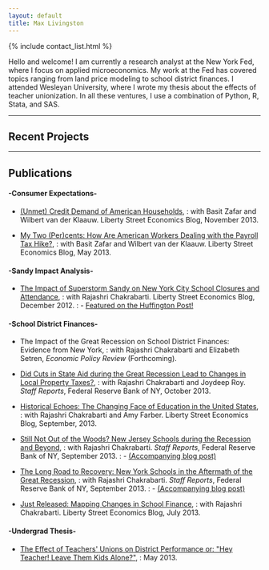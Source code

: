 ```yaml
---
layout: default
title: Max Livingston
---
```


{% include contact_list.html %}

Hello and welcome! I am currently a research analyst at the New York Fed, where I focus on applied microeconomics. My work at the Fed has covered topics ranging from land price modeling to school district finances. I attended Wesleyan University, where I wrote my thesis about the effects of teacher unionization. In all these ventures, I use a combination of Python, R, Stata, and SAS.

---
	
## Recent Projects 


---

## Publications


#### -Consumer Expectations-
* [(Unmet) Credit Demand of American Households](http://libertystreeteconomics.newyorkfed.org/2013/11/unmet-credit-demand-of-american-households.html),
: with Basit Zafar and Wilbert van der Klaauw. Liberty Street Economics Blog, November 2013.

* [My Two (Per)cents: How Are American Workers Dealing with the Payroll Tax Hike?](http://libertystreeteconomics.newyorkfed.org/2013/05/my-two-percents-how-are-american-workers-dealing-with-the-payroll-tax-hike.html), 
: with Basit Zafar and Wilbert van der Klaauw. Liberty Street Economics Blog, May 2013.

#### -Sandy Impact Analysis-
* [The Impact of Superstorm Sandy on New York City School Closures and Attendance](http://libertystreeteconomics.newyorkfed.org/2012/12/the-impact-of-superstorm-sandy-on-new-york-city-school-closures-and-attendance.html), 
: with Rajashri Chakrabarti. Liberty Street Economics Blog, December 2012.
: - [Featured on the Huffington Post!](http://www.huffingtonpost.com/rajashri-chakrabarti/hurricane-sandy-school-days_b_2360754.html)

#### -School District Finances-
* The Impact of the Great Recession on School District Finances: Evidence from New York,
: with Rajashri Chakrabarti and Elizabeth Setren, *Economic Policy Review* (Forthcoming).

* [Did Cuts in State Aid during the Great Recession Lead to Changes in Local Property Taxes?](http://www.newyorkfed.org/research/staff_reports/sr643.pdf),
: with Rajashri Chakrabarti and Joydeep Roy. *Staff Reports*, Federal Reserve Bank of NY, October 2013.

* [Historical Echoes: The Changing Face of Education in the United States](http://libertystreeteconomics.newyorkfed.org/2013/09/historical-echoes-the-changing-face-of-education-in-the-united-states.html),
: with Rajashri Chakrabarti and Amy Farber. Liberty Street Economics Blog, September, 2013.

* [Still Not Out of the Woods? New Jersey Schools during the Recession and Beyond](http://www.newyorkfed.org/research/staff_reports/sr632.pdf),
: with Rajashri Chakrabarti. *Staff Reports*, Federal Reserve Bank of NY, September 2013.
: - [(Accompanying blog post)](http://libertystreeteconomics.newyorkfed.org/2013/09/catching-up-or-falling-behind-new-jersey-schools-in-the-aftermath-of-the-great-recession.html) 

* [The Long Road to Recovery: New York Schools in the Aftermath of the Great Recession](http://www.newyorkfed.org/research/staff_reports/sr631.pdf),
: with Rajashri Chakrabarti. *Staff Reports*, Federal Reserve Bank of NY, September 2013.
: - [(Accompanying blog post)](http://libertystreeteconomics.newyorkfed.org/2013/09/waiting-for-recovery-new-york-schools-and-the-aftermath-of-the-great-recession.html)

* [Just Released: Mapping Changes in School Finance](http://libertystreeteconomics.newyorkfed.org/2013/07/just-released-mapping-changes-in-school-finances.html), 
: with Rajashri Chakrabarti. Liberty Street Economics Blog, July 2013.

#### -Undergrad Thesis-
* [The Effect of Teachers' Unions on District Performance or: "Hey Teacher! Leave Them Kids Alone?"](http://wesscholar.wesleyan.edu/cgi/viewcontent.cgi?article=1853&context=etd_hon_theses),
: May 2013.
